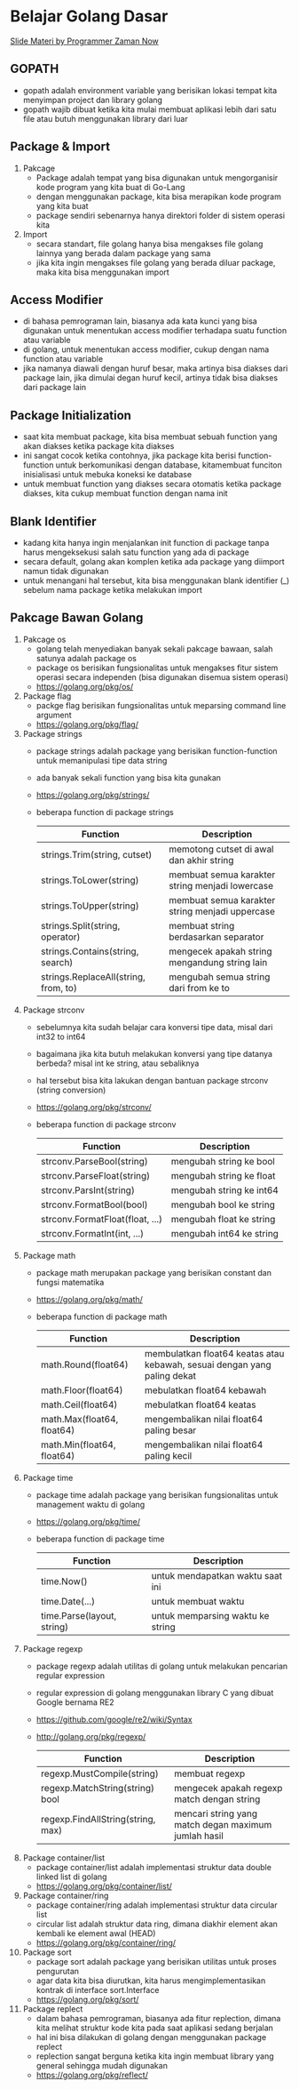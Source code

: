 # Belajar Golang Dasar
[Slide Materi by Programmer Zaman Now](https://docs.google.com/presentation/d/1QNFV9kjV4TfN-FVFLT6-8Urq2MmadAmgc1puk-YE5Fs/edit)

## GOPATH
* gopath adalah environment variable yang berisikan lokasi tempat kita menyimpan project dan library golang
* gopath wajib dibuat ketika kita mulai membuat aplikasi lebih dari satu file atau butuh menggunakan library dari luar

## Package & Import
1. Pakcage
   * Package adalah tempat yang bisa digunakan untuk mengorganisir kode program yang kita buat di Go-Lang
   * dengan menggunakan package, kita bisa merapikan kode program yang kita buat
   * package sendiri sebenarnya hanya direktori folder di sistem operasi kita
2. Import
   * secara standart, file golang hanya bisa mengakses file golang lainnya yang berada dalam package yang sama
   * jika kita ingin mengakses file golang yang berada diluar package, maka kita bisa menggunakan import 

## Access Modifier
* di bahasa pemrograman lain, biasanya ada kata kunci yang bisa digunakan untuk menentukan access modifier terhadapa suatu function atau variable
* di golang, untuk menentukan access modifier, cukup dengan nama function atau variable
* jika namanya diawali dengan huruf besar, maka artinya bisa diakses dari package lain, jika dimulai degan huruf kecil, artinya tidak bisa diakses dari package lain

## Package Initialization
* saat kita membuat package, kita bisa membuat sebuah function yang akan diakses ketika package kita diakses
* ini sangat cocok ketika contohnya, jika package kita berisi function-function untuk berkomunikasi dengan database, kitamembuat funciton inisialisasi untuk mebuka koneksi ke database
* untuk membuat function yang diakses secara otomatis ketika package diakses, kita cukup membuat function dengan nama init

## Blank Identifier
* kadang kita hanya ingin menjalankan init function di package tanpa harus mengeksekusi salah satu function yang ada di package
* secara default, golang akan komplen ketika ada package yang diimport namun tidak digunakan
* untuk menangani hal tersebut, kita bisa menggunakan blank identifier (_) sebelum nama package ketika melakukan import

## Pakcage Bawan Golang
1. Pakcage os
    * golang telah menyediakan banyak sekali pakcage bawaan, salah satunya adalah package os
    * package os berisikan fungsionalitas untuk mengakses fitur sistem operasi secara independen (bisa digunakan disemua sistem operasi)
    * https://golang.org/pkg/os/
2. Package flag
    * packge flag berisikan fungsionalitas untuk meparsing command line argument
    * https://golang.org/pkg/flag/
3. Package strings
    * package strings adalah package yang berisikan function-function untuk memanipulasi tipe data string 
    * ada banyak sekali function yang bisa kita gunakan
    * https://golang.org/pkg/strings/
    * beberapa function di package strings

        | Function                               | Description                                      |
        | -----------                            | -----------                                      |
        | strings.Trim(string, cutset)           | memotong cutset di awal dan akhir string         |
        | strings.ToLower(string)                | membuat semua karakter string menjadi lowercase  |
        | strings.ToUpper(string)                | membuat semua karakter string menjadi uppercase  |
        | strings.Split(string, operator)        | membuat string berdasarkan separator             |
        | strings.Contains(string, search)       | mengecek apakah string mengandung string lain    |
        | strings.ReplaceAll(string, from, to)   | mengubah semua string dari from ke to            |
4. Package strconv
    * sebelumnya kita sudah belajar cara konversi tipe data, misal dari int32 to int64
    * bagaimana jika kita butuh melakukan konversi yang tipe datanya berbeda? misal int ke string, atau sebaliknya
    * hal tersebut bisa kita lakukan dengan bantuan package strconv (string conversion)
    * https://golang.org/pkg/strconv/
    * beberapa function di package strconv
    
        | Function                          | Description               |
        | -----------                       | -----------               |
        | strconv.ParseBool(string)         | mengubah string ke bool   |
        | strconv.ParseFloat(string)        | mengubah string ke float  |
        | strconv.ParsInt(string)           | mengubah string ke int64  |
        | strconv.FormatBool(bool)          | mengubah bool ke string   |
        | strconv.FormatFloat(float, ...)   | mengubah float ke string  |
        | strconv.FormatInt(int, ...)       | mengubah int64 ke string  |
5. Package math
    * package math merupakan package yang berisikan constant dan fungsi matematika
    * https://golang.org/pkg/math/
    * beberapa function di package math
    
        | Function                   | Description                                                              |
        | -----------                | -----------                                                              |
        | math.Round(float64)        | membulatkan float64 keatas atau kebawah, sesuai dengan yang paling dekat |
        | math.Floor(float64)        | mebulatkan float64 kebawah                                               |
        | math.Ceil(float64)         | mebulatkan float64 keatas                                                |
        | math.Max(float64, float64) | mengembalikan nilai float64 paling besar                                 |
        | math.Min(float64, float64) | mengembalikan nilai float64 paling kecil                                 |
6. Package time
    * package time adalah package yang berisikan fungsionalitas untuk management waktu di golang
    * https://golang.org/pkg/time/
    * beberapa function di package time
    
        | Function                   | Description                      |
        | -----------                | -----------                      |
        | time.Now()                 | untuk mendapatkan waktu saat ini |
        | time.Date(...)             | untuk membuat waktu              |
        | time.Parse(layout, string) | untuk memparsing waktu ke string |
7. Package regexp
    * package regexp adalah utilitas di golang untuk melakukan pencarian regular expression
    * regular expression di golang menggunakan library C  yang dibuat Google bernama RE2
    * https://github.com/google/re2/wiki/Syntax
    * http://golang.org/pkg/regexp/
    
        | Function                          | Description                                           |
        | -----------                       | -----------                                           |  
        | regexp.MustCompile(string)        | membuat regexp                                        |
        | regexp.MatchString(string) bool   | mengecek apakah regexp match dengan string            |
        | regexp.FindAllString(string, max) | mencari string yang match degan maximum jumlah hasil  | 
8. Package container/list
    * package container/list adalah implementasi struktur data double linked list di golang
    * https://golang.org/pkg/container/list/
9. Package container/ring
    * package container/ring adalah implementasi struktur data circular list
    * circular list adalah struktur data ring, dimana diakhir element akan kembali ke element awal (HEAD)
    * https://golang.org/pkg/container/ring/
10. Package sort
    * package sort adalah package yang berisikan utilitas untuk proses pengurutan
    * agar data kita bisa diurutkan, kita harus mengimplementasikan kontrak di interface sort.Interface
    * https://golang.org/pkg/sort/
11. Package replect
    * dalam bahasa pemrograman, biasanya ada fitur replection, dimana kita melihat struktur kode kita pada saat aplikasi sedang berjalan
    * hal ini bisa dilakukan di golang dengan menggunakan package replect
    * replection sangat berguna ketika kita ingin membuat library yang general sehingga mudah digunakan
    * https://golang.org/pkg/reflect/